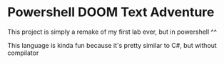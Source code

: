 Powershell DOOM Text Adventure
==============================

This project is simply a remake of my first lab ever, but in powershell ^^

This language is kinda fun because it's pretty similar to C#, but without compilator